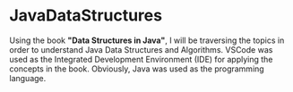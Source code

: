 # JavaDataStructures
Using the book <b>"Data Structures in Java"</b>, I will be traversing the topics in order to understand Java Data Structures and Algorithms. VSCode was used as the Integrated Development Environment (IDE) for applying the concepts in the book. Obviously, Java was used as the programming language.
